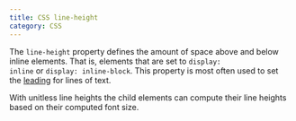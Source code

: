 ```yaml
---
title: CSS line-height
category: CSS
---
```


The `line-height` property defines the amount of space above and below inline elements. That is, elements that are set to `display: inline` or `display: inline-block`. This property is most often used to set the [leading](http://en.wikipedia.org/wiki/Leading) for lines of text.

With unitless line heights the child elements can compute their line heights based on their computed font size.
